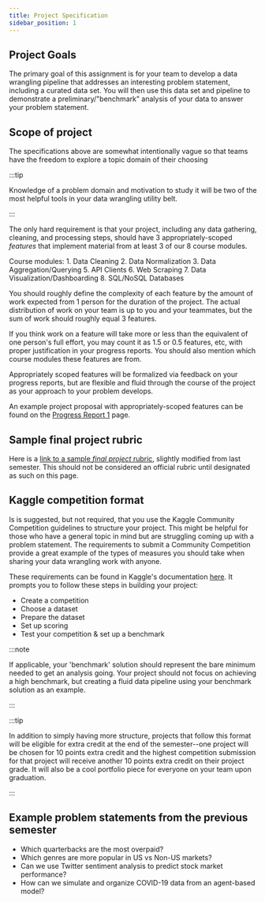 ```yaml
---
title: Project Specification
sidebar_position: 1
---
```


## Project Goals

The primary goal of this assignment is for your team to develop a data wrangling pipeline that addresses an interesting problem statement, including a curated data set. You will then use this data set and pipeline to demonstrate a preliminary/"benchmark" analysis of your data to answer your problem statement.

## Scope of project

The specifications above are somewhat intentionally vague so that teams have the freedom to explore a topic domain of their choosing

:::tip 

Knowledge of a problem domain and motivation to study it will be two of the most helpful tools in your data wrangling utility belt.

:::

The only hard requirement is that your project, including any data gathering, cleaning, and processing steps, should have 3 appropriately-scoped *features* that implement material from at least 3 of our 8 course modules.

Course modules:
    1. Data Cleaning
    2. Data Normalization
    3. Data Aggregation/Querying
    5. API Clients
    6. Web Scraping
    7. Data Visualization/Dashboarding
    8. SQL/NoSQL Databases


You should roughly define the complexity of each feature  by the amount of work expected from 1 person for the duration of the project. The actual distribution of work on your team is up to you and your teammates, but the sum of work should roughly equal 3 features. 

If you think work on a feature will take more or less than the equivalent of one person's full effort, you may count it as 1.5 or 0.5 features, etc, with proper justification in your progress reports. You should also mention which course modules these features are from.

Appropriately scoped features will be formalized via feedback on your progress reports, but are flexible and fluid through the course of the project as your approach to your problem develops.

An example project proposal with appropriately-scoped features can be found on the [Progress Report 1](progress_report_1) page.

## Sample final project rubric

Here is a [link to a sample *final project* rubric](https://docs.google.com/document/d/1rVTQRFsJ18zJON_LUlQkTaPqqOx9npBtaQkTezaPnwE/edit?usp=sharing), slightly modified from last semester. This should not be considered an official rubric until designated as such on this page.

## Kaggle competition format
Is is suggested, but not required, that you use the Kaggle Community Competition guidelines to structure your project. This might be helpful for those who have a general topic in mind but are struggling coming up with a problem statement. The requirements to submit a Community Competition provide a great example of the types of measures you should take when sharing your data wrangling work with anyone.

These requirements can be found in Kaggle's documentation [here](https://www.kaggle.com/community-competitions-setup-guide). It prompts you to follow these steps in building your project:
- Create a competition
- Choose a dataset
- Prepare the dataset
- Set up scoring
- Test your competition & set up a benchmark

:::note

If applicable, your 'benchmark' solution should represent the bare minimum needed to get an analysis going. Your project should not focus on achieving a high benchmark, but creating a fluid data pipeline using your benchmark solution as an example.

:::

:::tip

In addition to simply having more structure, projects that follow this format will be eligible for extra credit at the end of the semester--one project will be chosen for 10 points extra credit and the highest competition submission for that project will receive another 10 points extra credit on their project grade. It will also be a cool portfolio piece for everyone on your team upon graduation.

:::

## Example problem statements from the previous semester
- Which quarterbacks are the most overpaid?
- Which genres are more popular in US vs Non-US markets?
- Can we use Twitter sentiment analysis to predict stock market performance?
- How can we simulate and organize COVID-19 data from an agent-based model?